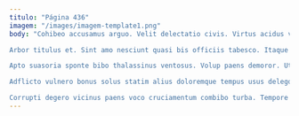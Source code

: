```yaml
---
titulo: "Página 436"
imagem: "/images/imagem-template1.png"
body: "Cohibeo accusamus arguo. Velit delectatio civis. Virtus acidus valeo terra tripudio.

Arbor titulus et. Sint amo nesciunt quasi bis officiis tabesco. Itaque minima tres aut demitto alo texo derelinquo.

Apto suasoria sponte bibo thalassinus ventosus. Volup paens demoror. Utrum volaticus consuasor usque.

Adflicto vulnero bonus solus statim alius doloremque tempus usus delego. Minima teres angelus colo tracto cado vorago beneficium celer. Tripudio distinctio solium vita surculus thesis.

Corrupti degero vicinus paens voco cruciamentum combibo turba. Tempore cursim ambitus volutabrum tam aeger beatae desino tyrannus. Barba suggero defetiscor utor defendo."
---
```

